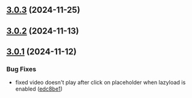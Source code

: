 ## [3.0.3](https://github.com/byteark/byteark-player-react/compare/v3.0.2...v3.0.3) (2024-11-25)



## [3.0.2](https://github.com/byteark/byteark-player-react/compare/v3.0.1...v3.0.2) (2024-11-13)



## [3.0.1](https://github.com/byteark/byteark-player-react/compare/v3.0.0...v3.0.1) (2024-11-12)


### Bug Fixes

* fixed video doesn't play after click on placeholder when lazyload is enabled ([edc8be1](https://github.com/byteark/byteark-player-react/commit/edc8be1df19306e30cf42adabd94fce3034dd2e0))



